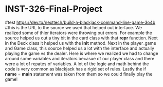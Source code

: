 # INST-326-Final-Project
#test
https://dev.to/nexttech/build-a-blackjack-command-line-game-3o4b
#this is the URL to the source we used that helped out interface. We realized some of thier iterators were throwing out errors. For example the source helped us out a tiny bit in the card class with that __repr__ function. Next in the Deck class it helped us with the __init__ method. Next in the player_game and Game class, this source helped us a lot with the interface and actually playing the game vs the dealer. Here is where we realized we had to change around some variables and iterators becasue of our player class and there were a lot of repates of variables. A lot of the logic and math behind the code is very common as blackjack has a rigid set of rules. Lastly the if __name__ = __main__ statement was taken from them so we could finally play the game!
